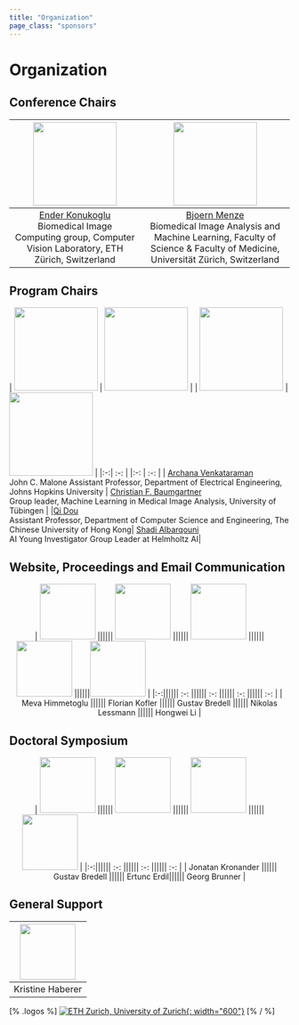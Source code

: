```yaml
---
title: "Organization"
page_class: "sponsors"
---
```


# Organization

## Conference Chairs
<!-- <p align="middle">
  <img src="/img1.png" width="100" />
  <img src="/img2.png" width="100" /> 
</p> -->

<!-- | ![Ender Konukoglu](images/ender_konukoglu.jpg) |  ![Bjoern Menze](images/bjoern_menze.jpg) |  -->
|<img src="images/ender_konukoglu.jpg" width="150"> | <img src="images/bjoern_menze.jpg" width="150">|
|:-:| :-: |
| [Ender Konukoglu](http://people.ee.ethz.ch/~kender/) <br> Biomedical Image Computing group, Computer Vision Laboratory, ETH Zürich, Switzerland | [Bjoern Menze](https://www.dqbm.uzh.ch/en/research/groups/menze.html) <br> Biomedical Image Analysis and Machine Learning, Faculty of Science & Faculty of Medicine, Universität Zürich, Switzerland |


<!-- * [Ender Konukoglu](http://people.ee.ethz.ch/~kender/), Biomedical Image Computing group, Computer Vision Laboratory, ETH Zürich, Switzerland   -->

<!-- * [Bjoern Menze](https://www.dqbm.uzh.ch/en/research/groups/menze.html), Biomedical Image Analysis and Machine Learning, Faculty of Science & Faculty of Medicine, Universität Zürich, Switzerland -->


## Program Chairs
| <img src="images/archana_venkataraman.png" width="150"> |  <img src="images/christian_baumgartner.jpg" width="150">  | 
| <img src="images/qi_dou.png" width="150"> | <img src="images/shadi_albarqouni.jpg" width="150"> | 
|:-:| :-: | 
|:-: | :-: |
| [Archana Venkataraman](https://engineering.jhu.edu/ece/faculty/archana-venkataraman/) <br> John C. Malone Assistant Professor, Department of Electrical Engineering, Johns Hopkins University | [Christian F. Baumgartner](https://baumgach.github.io) <br> Group leader, Machine Learning in Medical Image Analysis, University of Tübingen | 
|[Qi Dou](http://www.cse.cuhk.edu.hk/~qdou/) <br> Assistant Professor, Department of Computer Science and Engineering, The Chinese University of Hong Kong| [Shadi Albarqouni](https://albarqouni.github.io) <br> AI Young Investigator Group Leader at Helmholtz AI|
<!-- * [Archana Venkataraman](https://engineering.jhu.edu/ece/faculty/archana-venkataraman/), John C. Malone Assistant Professor, Department of Electrical Engineering, Johns Hopkins University -->
<!-- 
* [Christian F. Baumgartner](https://baumgach.github.io), Group leader, Machine Learning in Medical Image Analysis, University of Tübingen -->

<!-- * [Qi Dou](http://www.cse.cuhk.edu.hk/~qdou/), Assistant Professor, Department of Computer Science and Engineering, The Chinese University of Hong Kong -->

## Website, Proceedings and Email Communication
<center>

| <img src="images/meva_himmetoglu.jpeg" width="100"> ||||||  <img src="images/florian_kofler.png" width="100">  ||||||  <img src="images/gustav_bredell.jpg" width="100"> ||||||<img src="images/nikolas_lessmann.jpg" width="100"> ||||||<img src="images/hongwei_li.jpeg" width="100"> |
|:-:|||||| :-: |||||| :-: |||||| :-: |||||| :-: |
| Meva Himmetoglu |||||| Florian Kofler |||||| Gustav Bredell |||||| Nikolas Lessmann |||||| Hongwei Li |

</center>
<!-- * Florian Kofler
* Gustav Bredell
* Meva Himmetoglu
* Nikolas Lessmann (Radboud University Medical Center, The Netherlands) -->

## Doctoral Symposium

<center>

| <img src="images/jonatan_kronander.jpeg" width="100"> ||||||  <img src="images/gustav_bredell.jpg" width="100">  ||||||  <img src="images/ertunc_erdil.jpeg" width="100"> ||||||<img src="images/georg_brunner.jpeg" width="100"> |
|:-:|||||| :-: |||||| :-: |||||| :-: |
| Jonatan Kronander |||||| Gustav Bredell |||||| Ertunc Erdil|||||| Georg Brunner |

</center>
<!-- 
* Jonatan Kronander
* Gustav Bredell
* Ertunc Erdil
* Georg Brunner -->

## General Support

<center>

| <img src="images/kristine_haberer.jpg" width="100">  |
|:-:|
| Kristine Haberer |

</center>


[% .logos %]
[![ETH Zurich, University of Zurich](/images/eth_uzh_logo.jpg){: width="600"}](https://ethz.ch/en.html)
[% / %]